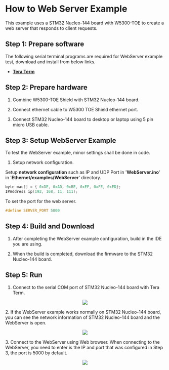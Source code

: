 # How to Web Server Example
This example uses a STM32 Nucleo-144 board with W5300-TOE to create a web server that responds to client requests.

## Step 1: Prepare software

The following serial terminal programs are required for WebServer example test, download and install from below links.

- [**Tera Term**][link-tera_term]


## Step 2: Prepare hardware

1. Combine W5300-TOE Shield with STM32 Nucleo-144 board.

2. Connect ethernet cable to W5300 TOE Shield ethernet port.

3. Connect STM32 Nucleo-144 board to desktop or laptop using 5 pin micro USB cable.



## Step 3: Setup WebServer Example

To test the WebServer example, minor settings shall be done in code.


1. Setup network configuration.

Setup **network configuration** such as IP and UDP Port in '**WebServer.ino**' in '**Ethernet/examples/WebServer**' directory.

```cpp
byte mac[] = { 0xDE, 0xAD, 0xBE, 0xEF, 0xFE, 0xED};
IPAddress ip(192, 168, 11, 111);
```

To set the port for the web server.
```cpp
#define SERVER_PORT 5000
```

## Step 4: Build and Download

1. After completing the WebServer example configuration, build in the IDE you are using.

2. When the build is completed, download the firmware to the STM32 Nucleo-144 board.


## Step 5: Run

1. Connect to the serial COM port of STM32 Nucleo-144 board with Tera Term.
<p align="center"><img src="https://github.com/Wiznet/W5300-TOE-Arduino/blob/main/Static/images/examples/teraterm_setting.png"></p>
2. If the WebServer example works normally on STM32 Nucleo-144 board, you can see the network information of STM32 Nucleo-144 board and the WebServer is open.
<p align="center"><img src="https://github.com/Wiznet/W5300-TOE-Arduino/blob/main/Static/images/examples/web_server_setting_up.png"></p>
3. Connect to the WebServer using Web browser. When connecting to the WebServer, you need to enter is the IP and port that was configured in Step 3, the port is 5000 by default.
<p align="center"><img src="https://github.com/Wiznet/W5300-TOE-Arduino/blob/main/Static/images/examples/web_server_browser.png"></p>





<!--
Link
-->

[link-tera_term]: https://osdn.net/projects/ttssh2/releases/
